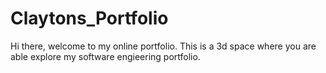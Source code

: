 # Claytons_Portfolio

Hi there, welcome to my online portfolio. 
This is a 3d space where you are able explore my software engieering portfolio.
